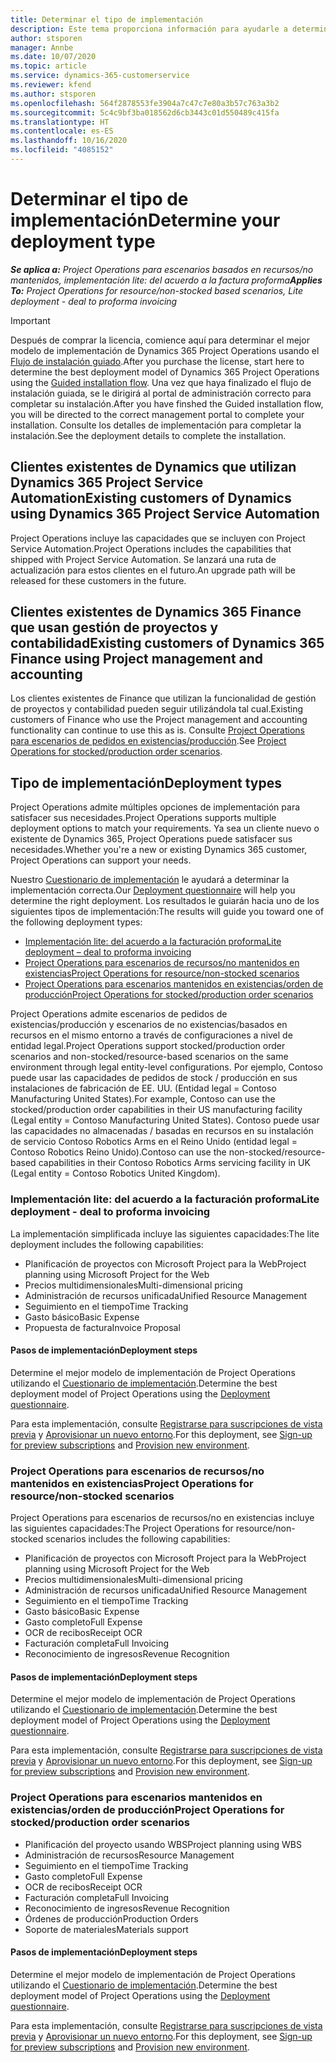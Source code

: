 ```yaml
---
title: Determinar el tipo de implementación
description: Este tema proporciona información para ayudarle a determinar el tipo de implementación correcto de las operaciones de proyecto para su empresa.
author: stsporen
manager: Annbe
ms.date: 10/07/2020
ms.topic: article
ms.service: dynamics-365-customerservice
ms.reviewer: kfend
ms.author: stsporen
ms.openlocfilehash: 564f2878553fe3904a7c47c7e80a3b57c763a3b2
ms.sourcegitcommit: 5c4c9bf3ba018562d6cb3443c01d550489c415fa
ms.translationtype: HT
ms.contentlocale: es-ES
ms.lasthandoff: 10/16/2020
ms.locfileid: "4085152"
---
```

# <a name="determine-your-deployment-type"></a><span data-ttu-id="57a25-103">Determinar el tipo de implementación</span><span class="sxs-lookup"><span data-stu-id="57a25-103">Determine your deployment type</span></span>

<span data-ttu-id="57a25-104">_**Se aplica a:** Project Operations para escenarios basados en recursos/no mantenidos, implementación lite: del acuerdo a la factura proforma_</span><span class="sxs-lookup"><span data-stu-id="57a25-104">_**Applies To:** Project Operations for resource/non-stocked based scenarios, Lite deployment - deal to proforma invoicing_</span></span>

> [!IMPORTANT]
> <span data-ttu-id="57a25-105">Después de comprar la licencia, comience aquí para determinar el mejor modelo de implementación de Dynamics 365 Project Operations usando el [Flujo de instalación guiado](https://aka.ms/provisionprojectoperations).</span><span class="sxs-lookup"><span data-stu-id="57a25-105">After you purchase the license, start here to determine the best deployment model of Dynamics 365 Project Operations using the [Guided installation flow](https://aka.ms/provisionprojectoperations).</span></span>
> <span data-ttu-id="57a25-106">Una vez que haya finalizado el flujo de instalación guiada, se le dirigirá al portal de administración correcto para completar su instalación.</span><span class="sxs-lookup"><span data-stu-id="57a25-106">After you have finshed the Guided installation flow, you will be directed to the correct management portal to complete your installation.</span></span> <span data-ttu-id="57a25-107">Consulte los detalles de implementación para completar la instalación.</span><span class="sxs-lookup"><span data-stu-id="57a25-107">See the deployment details to complete the installation.</span></span>


## <a name="existing-customers-of-dynamics-using-dynamics-365-project-service-automation"></a><span data-ttu-id="57a25-108">Clientes existentes de Dynamics que utilizan Dynamics 365 Project Service Automation</span><span class="sxs-lookup"><span data-stu-id="57a25-108">Existing customers of Dynamics using Dynamics 365 Project Service Automation</span></span>
<span data-ttu-id="57a25-109">Project Operations incluye las capacidades que se incluyen con Project Service Automation.</span><span class="sxs-lookup"><span data-stu-id="57a25-109">Project Operations includes the capabilities that shipped with Project Service Automation.</span></span> <span data-ttu-id="57a25-110">Se lanzará una ruta de actualización para estos clientes en el futuro.</span><span class="sxs-lookup"><span data-stu-id="57a25-110">An upgrade path will be released for these customers in the future.</span></span>

## <a name="existing-customers-of-dynamics-365-finance-using-project-management-and-accounting"></a><span data-ttu-id="57a25-111">Clientes existentes de Dynamics 365 Finance que usan gestión de proyectos y contabilidad</span><span class="sxs-lookup"><span data-stu-id="57a25-111">Existing customers of Dynamics 365 Finance using Project management and accounting</span></span> 

<span data-ttu-id="57a25-112">Los clientes existentes de Finance que utilizan la funcionalidad de gestión de proyectos y contabilidad pueden seguir utilizándola tal cual.</span><span class="sxs-lookup"><span data-stu-id="57a25-112">Existing customers of Finance who use the Project management and accounting functionality can continue to use this as is.</span></span> <span data-ttu-id="57a25-113">Consulte [Project Operations para escenarios de pedidos en existencias/producción](#pma).</span><span class="sxs-lookup"><span data-stu-id="57a25-113">See [Project Operations for stocked/production order scenarios](#pma).</span></span>


## <a name="deployment-types"></a><span data-ttu-id="57a25-114">Tipo de implementación</span><span class="sxs-lookup"><span data-stu-id="57a25-114">Deployment types</span></span>
<span data-ttu-id="57a25-115">Project Operations admite múltiples opciones de implementación para satisfacer sus necesidades.</span><span class="sxs-lookup"><span data-stu-id="57a25-115">Project Operations supports multiple deployment options to match your requirements.</span></span> <span data-ttu-id="57a25-116">Ya sea un cliente nuevo o existente de Dynamics 365, Project Operations puede satisfacer sus necesidades.</span><span class="sxs-lookup"><span data-stu-id="57a25-116">Whether you're a new or existing Dynamics 365 customer, Project Operations can support your needs.</span></span>

<span data-ttu-id="57a25-117">Nuestro [Cuestionario de implementación](https://aka.ms/provisionprojectoperations) le ayudará a determinar la implementación correcta.</span><span class="sxs-lookup"><span data-stu-id="57a25-117">Our [Deployment questionnaire](https://aka.ms/provisionprojectoperations) will help you determine the right deployment.</span></span> <span data-ttu-id="57a25-118">Los resultados le guiarán hacia uno de los siguientes tipos de implementación:</span><span class="sxs-lookup"><span data-stu-id="57a25-118">The results will guide you toward one of the following deployment types:</span></span>

- [<span data-ttu-id="57a25-119">Implementación lite: del acuerdo a la facturación proforma</span><span class="sxs-lookup"><span data-stu-id="57a25-119">Lite deployment – deal to proforma invoicing</span></span>](#lite)
- [<span data-ttu-id="57a25-120">Project Operations para escenarios de recursos/no mantenidos en existencias</span><span class="sxs-lookup"><span data-stu-id="57a25-120">Project Operations for resource/non-stocked scenarios</span></span>](#integrated)
- [<span data-ttu-id="57a25-121">Project Operations para escenarios mantenidos en existencias/orden de producción</span><span class="sxs-lookup"><span data-stu-id="57a25-121">Project Operations for stocked/production order scenarios</span></span>](#pma)

<span data-ttu-id="57a25-122">Project Operations admite escenarios de pedidos de existencias/producción y escenarios de no existencias/basados en recursos en el mismo entorno a través de configuraciones a nivel de entidad legal.</span><span class="sxs-lookup"><span data-stu-id="57a25-122">Project Operations support stocked/production order scenarios and non-stocked/resource-based scenarios on the same environment through legal entity-level configurations.</span></span> <span data-ttu-id="57a25-123">Por ejemplo, Contoso puede usar las capacidades de pedidos de stock / producción en sus instalaciones de fabricación de EE. UU. (Entidad legal = Contoso Manufacturing United States).</span><span class="sxs-lookup"><span data-stu-id="57a25-123">For example, Contoso can use the stocked/production order capabilities in their US manufacturing facility (Legal entity = Contoso Manufacturing United States).</span></span> <span data-ttu-id="57a25-124">Contoso puede usar las capacidades no almacenadas / basadas en recursos en su instalación de servicio Contoso Robotics Arms en el Reino Unido (entidad legal = Contoso Robotics Reino Unido).</span><span class="sxs-lookup"><span data-stu-id="57a25-124">Contoso can use the non-stocked/resource-based capabilities in their Contoso Robotics Arms servicing facility in UK (Legal entity = Contoso Robotics United Kingdom).</span></span>

### <a name="lite-deployment---deal-to-proforma-invoicing"></a><a  name="lite"></a><span data-ttu-id="57a25-125">Implementación lite: del acuerdo a la facturación proforma</span><span class="sxs-lookup"><span data-stu-id="57a25-125">Lite deployment - deal to proforma invoicing</span></span>

<span data-ttu-id="57a25-126">La implementación simplificada incluye las siguientes capacidades:</span><span class="sxs-lookup"><span data-stu-id="57a25-126">The lite deployment includes the following capabilities:</span></span>

- <span data-ttu-id="57a25-127">Planificación de proyectos con Microsoft Project para la Web</span><span class="sxs-lookup"><span data-stu-id="57a25-127">Project planning using Microsoft Project for the Web</span></span>
- <span data-ttu-id="57a25-128">Precios multidimensionales</span><span class="sxs-lookup"><span data-stu-id="57a25-128">Multi-dimensional pricing</span></span>
- <span data-ttu-id="57a25-129">Administración de recursos unificada</span><span class="sxs-lookup"><span data-stu-id="57a25-129">Unified Resource Management</span></span>
- <span data-ttu-id="57a25-130">Seguimiento en el tiempo</span><span class="sxs-lookup"><span data-stu-id="57a25-130">Time Tracking</span></span>
- <span data-ttu-id="57a25-131">Gasto básico</span><span class="sxs-lookup"><span data-stu-id="57a25-131">Basic Expense</span></span>
- <span data-ttu-id="57a25-132">Propuesta de factura</span><span class="sxs-lookup"><span data-stu-id="57a25-132">Invoice Proposal</span></span>

#### <a name="deployment-steps"></a><span data-ttu-id="57a25-133">Pasos de implementación</span><span class="sxs-lookup"><span data-stu-id="57a25-133">Deployment steps</span></span>
<span data-ttu-id="57a25-134">Determine el mejor modelo de implementación de Project Operations utilizando el [Cuestionario de implementación](https://aka.ms/provisionprojectoperations).</span><span class="sxs-lookup"><span data-stu-id="57a25-134">Determine the best deployment model of Project Operations using the [Deployment questionnaire](https://aka.ms/provisionprojectoperations).</span></span>

<span data-ttu-id="57a25-135">Para esta implementación, consulte [Registrarse para suscripciones de vista previa](lite-preview-subscription-sign-up.md) y [Aprovisionar un nuevo entorno](lite-deployment.md).</span><span class="sxs-lookup"><span data-stu-id="57a25-135">For this deployment, see [Sign-up for preview subscriptions](lite-preview-subscription-sign-up.md) and [Provision new environment](lite-deployment.md).</span></span> 


### <a name="project-operations-for-resourcenon-stocked-scenarios"></a><a name="integrated"></a><span data-ttu-id="57a25-136">Project Operations para escenarios de recursos/no mantenidos en existencias</span><span class="sxs-lookup"><span data-stu-id="57a25-136">Project Operations for resource/non-stocked scenarios</span></span>
<span data-ttu-id="57a25-137">Project Operations para escenarios de recursos/no en existencias incluye las siguientes capacidades:</span><span class="sxs-lookup"><span data-stu-id="57a25-137">The Project Operations for resource/non-stocked scenarios includes the following capabilities:</span></span>
  
- <span data-ttu-id="57a25-138">Planificación de proyectos con Microsoft Project para la Web</span><span class="sxs-lookup"><span data-stu-id="57a25-138">Project planning using Microsoft Project for the Web</span></span>
- <span data-ttu-id="57a25-139">Precios multidimensionales</span><span class="sxs-lookup"><span data-stu-id="57a25-139">Multi-dimensional pricing</span></span>
- <span data-ttu-id="57a25-140">Administración de recursos unificada</span><span class="sxs-lookup"><span data-stu-id="57a25-140">Unified Resource Management</span></span>
- <span data-ttu-id="57a25-141">Seguimiento en el tiempo</span><span class="sxs-lookup"><span data-stu-id="57a25-141">Time Tracking</span></span>
- <span data-ttu-id="57a25-142">Gasto básico</span><span class="sxs-lookup"><span data-stu-id="57a25-142">Basic Expense</span></span>
- <span data-ttu-id="57a25-143">Gasto completo</span><span class="sxs-lookup"><span data-stu-id="57a25-143">Full Expense</span></span>
- <span data-ttu-id="57a25-144">OCR de recibos</span><span class="sxs-lookup"><span data-stu-id="57a25-144">Receipt OCR</span></span>
- <span data-ttu-id="57a25-145">Facturación completa</span><span class="sxs-lookup"><span data-stu-id="57a25-145">Full Invoicing</span></span>
- <span data-ttu-id="57a25-146">Reconocimiento de ingresos</span><span class="sxs-lookup"><span data-stu-id="57a25-146">Revenue Recognition</span></span>

#### <a name="deployment-steps"></a><span data-ttu-id="57a25-147">Pasos de implementación</span><span class="sxs-lookup"><span data-stu-id="57a25-147">Deployment steps</span></span>
<span data-ttu-id="57a25-148">Determine el mejor modelo de implementación de Project Operations utilizando el [Cuestionario de implementación](https://aka.ms/provisionprojectoperations).</span><span class="sxs-lookup"><span data-stu-id="57a25-148">Determine the best deployment model of Project Operations using the [Deployment questionnaire](https://aka.ms/provisionprojectoperations).</span></span>

<span data-ttu-id="57a25-149">Para esta implementación, consulte [Registrarse para suscripciones de vista previa](resource-sign-up-preview-subscription.md) y [Aprovisionar un nuevo entorno](resource-provision-new-environment.md).</span><span class="sxs-lookup"><span data-stu-id="57a25-149">For this deployment, see [Sign-up for preview subscriptions](resource-sign-up-preview-subscription.md) and [Provision new environment](resource-provision-new-environment.md).</span></span> 


### <a name="project-operations-for-stockedproduction-order-scenarios"></a><a name="pma"></a><span data-ttu-id="57a25-150">Project Operations para escenarios mantenidos en existencias/orden de producción</span><span class="sxs-lookup"><span data-stu-id="57a25-150">Project Operations for stocked/production order scenarios</span></span>

- <span data-ttu-id="57a25-151">Planificación del proyecto usando WBS</span><span class="sxs-lookup"><span data-stu-id="57a25-151">Project planning using WBS</span></span>
- <span data-ttu-id="57a25-152">Administración de recursos</span><span class="sxs-lookup"><span data-stu-id="57a25-152">Resource Management</span></span>
- <span data-ttu-id="57a25-153">Seguimiento en el tiempo</span><span class="sxs-lookup"><span data-stu-id="57a25-153">Time Tracking</span></span>
- <span data-ttu-id="57a25-154">Gasto completo</span><span class="sxs-lookup"><span data-stu-id="57a25-154">Full Expense</span></span>
- <span data-ttu-id="57a25-155">OCR de recibos</span><span class="sxs-lookup"><span data-stu-id="57a25-155">Receipt OCR</span></span>
- <span data-ttu-id="57a25-156">Facturación completa</span><span class="sxs-lookup"><span data-stu-id="57a25-156">Full Invoicing</span></span>
- <span data-ttu-id="57a25-157">Reconocimiento de ingresos</span><span class="sxs-lookup"><span data-stu-id="57a25-157">Revenue Recognition</span></span>
- <span data-ttu-id="57a25-158">Órdenes de producción</span><span class="sxs-lookup"><span data-stu-id="57a25-158">Production Orders</span></span>
- <span data-ttu-id="57a25-159">Soporte de materiales</span><span class="sxs-lookup"><span data-stu-id="57a25-159">Materials support</span></span>

#### <a name="deployment-steps"></a><span data-ttu-id="57a25-160">Pasos de implementación</span><span class="sxs-lookup"><span data-stu-id="57a25-160">Deployment steps</span></span>
<span data-ttu-id="57a25-161">Determine el mejor modelo de implementación de Project Operations utilizando el [Cuestionario de implementación](https://aka.ms/provisionprojectoperations).</span><span class="sxs-lookup"><span data-stu-id="57a25-161">Determine the best deployment model of Project Operations using the [Deployment questionnaire](https://aka.ms/provisionprojectoperations).</span></span>

<span data-ttu-id="57a25-162">Para esta implementación, consulte [Registrarse para suscripciones de vista previa](https://docs.microsoft.com/dynamics365/fin-ops-core/dev-itpro/dev-tools/sign-up-preview-subscription?toc=/dynamics365/finance/toc.json) y [Aprovisionar un nuevo entorno](https://docs.microsoft.com/dynamics365/fin-ops-core/dev-itpro/deployment/deploy-demo-environment?toc=/dynamics365/finance/toc.json).</span><span class="sxs-lookup"><span data-stu-id="57a25-162">For this deployment, see [Sign-up for preview subscriptions](https://docs.microsoft.com/dynamics365/fin-ops-core/dev-itpro/dev-tools/sign-up-preview-subscription?toc=/dynamics365/finance/toc.json) and [Provision new environment](https://docs.microsoft.com/dynamics365/fin-ops-core/dev-itpro/deployment/deploy-demo-environment?toc=/dynamics365/finance/toc.json).</span></span> 

